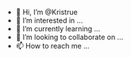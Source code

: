 - 👋 Hi, I’m @Kristrue
- 👀 I’m interested in ...
- 🌱 I’m currently learning ...
- 💞️ I’m looking to collaborate on ...
- 📫 How to reach me ...

<!---
Kristrue/Kristrue is a ✨ special ✨ repository because its `README.md` (this file) appears on your GitHub profile.
You can click the Preview link to take a look at your changes.
--->

